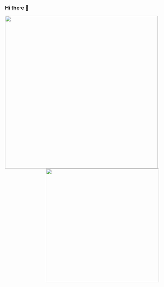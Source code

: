 ### Hi there 👋

<!--
**HugoLipeng/HugoLipeng** is a ✨ _special_ ✨ repository because its `README.md` (this file) appears on your GitHub profile.

Here are some ideas to get you started:

- 🔭 I’m currently working on ...
- 🌱 I’m currently learning ...
- 👯 I’m looking to collaborate on ...
- 🤔 I’m looking for help with ...
- 💬 Ask me about ...
- 📫 How to reach me: ...
- 😄 Pronouns: ...
- ⚡ Fun fact: ...
-->
<a href="https://github.com/anuraghazra/github-readme-stats">
  <img align="left" width="500px" src="https://github-readme-stats.vercel.app/api?username=HugoLipeng&show_icons=true&include_all_commits&count_private=true&theme=dark" />
</a>

<a href="https://github.com/anuraghazra/github-readme-stats">
  <img align="right" width="370px" src="https://github-readme-stats.vercel.app/api/top-langs/?username=HugoLipeng&layout=compact&theme=dark&hide=html" />
</a>
